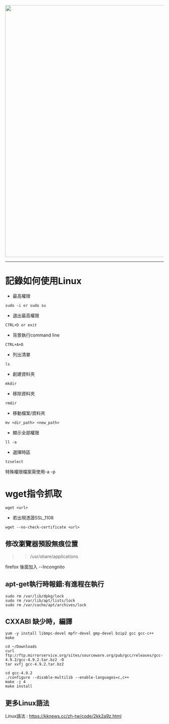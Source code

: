 <img src="https://jimmylab.files.wordpress.com/2018/09/0.jpg" width="800px">

-----------------------------------------------

# 記錄如何使用Linux

- 最高權限
```
sudo -i or sudo su  
```
- 退出最高權限  
```
CTRL+D or exit  
```
- 背景執行command line  
```
CTRL+A+D  
```
- 列出清單  
``` 
ls
```
- 創建資料夾  
```
mkdir
```
- 移除資料夾  
```
rmdir 
```
- 移動檔案/資料夾  
```
mv <dir_path> <new_path>   
```
- 顯示全部權限  
```
ll -a 
```
- 選擇時區  
```
tzselect  
```
特殊權限檔案需使用-a -p  

# wget指令抓取
```
wget <url>
```
- 若出現憑證SSL_1108
```
wget --no-check-certificate <url>
```
## 修改瀏覽器預設無痕位置  

>> /usr/share/applications

firefox   後面加入 --Incongnito

## apt-get執行時報錯:有進程在執行
```
sudo rm /var/lib/dpkg/lock  
sudo rm /var/lib/apt/lists/lock  
sudo rm /var/cache/apt/archives/lock  
```
## CXXABI 缺少時，編譯
```
yum -y install libmpc-devel mpfr-devel gmp-devel bzip2 gcc gcc-c++ make

cd ~/Downloads
curl ftp://ftp.mirrorservice.org/sites/sourceware.org/pub/gcc/releases/gcc-4.9.2/gcc-4.9.2.tar.bz2 -O
tar xvfj gcc-4.9.2.tar.bz2

cd gcc-4.9.2
./configure --disable-multilib --enable-languages=c,c++
make -j 4
make install
```
## 更多Linux語法  
Linux語法 : https://kknews.cc/zh-tw/code/2kk2a9z.html
